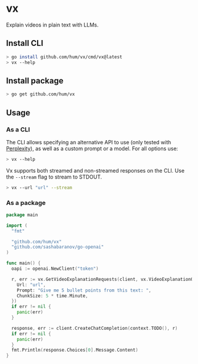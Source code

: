 # vx
Explain videos in plain text with LLMs.

## Install CLI
```bash
> go install github.com/hum/vx/cmd/vx@latest
> vx --help
```

## Install package
```bash
> go get github.com/hum/vx
```

## Usage
### As a CLI
The CLI allows specifying an alternative API to use (only tested with [Perplexity](https://perplexity.ai)), as well as a custom prompt or a model. For all options use:
```bash
> vx --help
```

Vx supports both streamed and non-streamed responses on the CLI. Use the `--stream` flag to stream to STDOUT.
```bash
> vx --url "url" --stream
```
### As a package
```go
package main

import (
  "fmt"

  "github.com/hum/vx"
  "github.com/sashabaranov/go-openai"
)

func main() {
  oapi := openai.NewClient("token")

  r, err := vx.GetVideoExplanationRequests(client, vx.VideoExplanationOpts{
    Url: "url",
    Prompt: "Give me 5 bullet points from this text: ",
    ChunkSize: 5 * time.Minute,
  })
  if err != nil {
    panic(err)
  }

  response, err := client.CreateChatCompletion(context.TODO(), r)
  if err != nil {
    panic(err)
  }
  fmt.Println(response.Choices[0].Message.Content)
}
```
